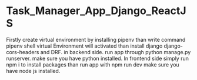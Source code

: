 # Task_Manager_App_Django_ReactJS
Firstly create virtual environment by installing pipenv
than write command 
pipenv shell 
virtual Environment will activated than install django django-cors-headers and DRF.
in backend side.
run app through 
python manage.py runserver.
make sure you have python installed.
In frontend side simply run 
npm i
to install packages than run app with 
npm run dev
make sure you have node js installed.
